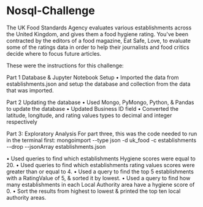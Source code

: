 # Nosql-Challenge

The UK Food Standards Agency evaluates various establishments across the United Kingdom, and gives them a food hygiene rating. You've been contracted by the editors of a food magazine, Eat Safe, Love, to evaluate some of the ratings data in order to help their journalists and food critics decide where to focus future articles.

These were the instructions for this challenge:

Part 1 Database & Jupyter Notebook Setup
•    Imported the data from establishments.json and setup the database and collection from the data that was imported.

Part 2 Updating the database
•    Used Mongo, PyMongo, Python, & Pandas to update the database
•    Updated Business ID field
•    Converted the latitude, longitude, and rating values types to decimal and integer respectively

Part 3: Exploratory Analysis
For part three, this was the code needed to run in the terminal first:
mongoimport --type json -d uk_food -c establishments --drop --jsonArray establishments.json

•    Used queries to find which establishments Hygiene scores were equal to 20.
•    Used queries to find which establishments rating values scores were greater than or equal to 4.
•    Used a query to find the top 5 establishments with a RatingValue of 5, & sorted it by lowest.
•    Used a query to find how many establishments in each Local Authority area have a hygiene score of 0.
•    Sort the results from highest to lowest & printed the top ten local authority areas.




 
 
